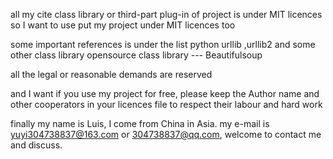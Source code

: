 
all my cite class library or third-part plug-in of project is under MIT licences
so
I want to use put my project under MIT licences too

some important references is under the list
python urllib ,urllib2 and some other class library
opensource class library --- Beautifulsoup

all the legal or reasonable demands are reserved

and I want if you use my project for free,
please keep the Author name and other cooperators in your licences file
to respect their labour and hard work

finally my name is Luis, I come from China in Asia.
my e-mail is yuyi304738837@163.com or 304738837@qq.com,
welcome to contact me and discuss.


